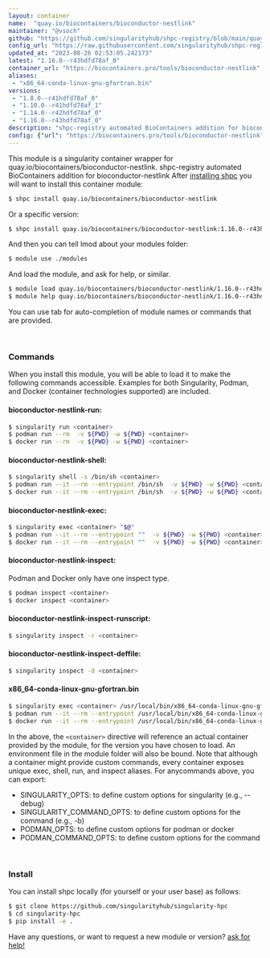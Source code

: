 ```yaml
---
layout: container
name:  "quay.io/biocontainers/bioconductor-nestlink"
maintainer: "@vsoch"
github: "https://github.com/singularityhub/shpc-registry/blob/main/quay.io/biocontainers/bioconductor-nestlink/container.yaml"
config_url: "https://raw.githubusercontent.com/singularityhub/shpc-registry/main/quay.io/biocontainers/bioconductor-nestlink/container.yaml"
updated_at: "2023-08-26 02:53:05.242173"
latest: "1.16.0--r43hdfd78af_0"
container_url: "https://biocontainers.pro/tools/bioconductor-nestlink"
aliases:
 - "x86_64-conda-linux-gnu-gfortran.bin"
versions:
 - "1.8.0--r41hdfd78af_0"
 - "1.10.0--r41hdfd78af_1"
 - "1.14.0--r42hdfd78af_0"
 - "1.16.0--r43hdfd78af_0"
description: "shpc-registry automated BioContainers addition for bioconductor-nestlink"
config: {"url": "https://biocontainers.pro/tools/bioconductor-nestlink", "maintainer": "@vsoch", "description": "shpc-registry automated BioContainers addition for bioconductor-nestlink", "latest": {"1.16.0--r43hdfd78af_0": "sha256:2c390ffb720c9504dd6c2bdf6f419a1e34e2688e883e80b73d6ceb454851718e"}, "tags": {"1.8.0--r41hdfd78af_0": "sha256:2cfa15a73d82a9c7221fb3a5639c249f35befdab4ccc81d8f9a08aec04826093", "1.10.0--r41hdfd78af_1": "sha256:69db6e6a2cdc4651683c2988ac0cba688db3f962ffe8d4de81ec74084158beee", "1.14.0--r42hdfd78af_0": "sha256:25138e51996f1fba81050ebf798ef56721739709b3e6b922cea33275cf9949cc", "1.16.0--r43hdfd78af_0": "sha256:2c390ffb720c9504dd6c2bdf6f419a1e34e2688e883e80b73d6ceb454851718e"}, "docker": "quay.io/biocontainers/bioconductor-nestlink", "aliases": {"x86_64-conda-linux-gnu-gfortran.bin": "/usr/local/bin/x86_64-conda-linux-gnu-gfortran.bin"}}
---
```


This module is a singularity container wrapper for quay.io/biocontainers/bioconductor-nestlink.
shpc-registry automated BioContainers addition for bioconductor-nestlink
After [installing shpc](#install) you will want to install this container module:


```bash
$ shpc install quay.io/biocontainers/bioconductor-nestlink
```

Or a specific version:

```bash
$ shpc install quay.io/biocontainers/bioconductor-nestlink:1.16.0--r43hdfd78af_0
```

And then you can tell lmod about your modules folder:

```bash
$ module use ./modules
```

And load the module, and ask for help, or similar.

```bash
$ module load quay.io/biocontainers/bioconductor-nestlink/1.16.0--r43hdfd78af_0
$ module help quay.io/biocontainers/bioconductor-nestlink/1.16.0--r43hdfd78af_0
```

You can use tab for auto-completion of module names or commands that are provided.

<br>

### Commands

When you install this module, you will be able to load it to make the following commands accessible.
Examples for both Singularity, Podman, and Docker (container technologies supported) are included.

#### bioconductor-nestlink-run:

```bash
$ singularity run <container>
$ podman run --rm  -v ${PWD} -w ${PWD} <container>
$ docker run --rm  -v ${PWD} -w ${PWD} <container>
```

#### bioconductor-nestlink-shell:

```bash
$ singularity shell -s /bin/sh <container>
$ podman run --it --rm --entrypoint /bin/sh  -v ${PWD} -w ${PWD} <container>
$ docker run --it --rm --entrypoint /bin/sh  -v ${PWD} -w ${PWD} <container>
```

#### bioconductor-nestlink-exec:

```bash
$ singularity exec <container> "$@"
$ podman run --it --rm --entrypoint ""  -v ${PWD} -w ${PWD} <container> "$@"
$ docker run --it --rm --entrypoint ""  -v ${PWD} -w ${PWD} <container> "$@"
```

#### bioconductor-nestlink-inspect:

Podman and Docker only have one inspect type.

```bash
$ podman inspect <container>
$ docker inspect <container>
```

#### bioconductor-nestlink-inspect-runscript:

```bash
$ singularity inspect -r <container>
```

#### bioconductor-nestlink-inspect-deffile:

```bash
$ singularity inspect -d <container>
```


#### x86_64-conda-linux-gnu-gfortran.bin

```bash
$ singularity exec <container> /usr/local/bin/x86_64-conda-linux-gnu-gfortran.bin
$ podman run --it --rm --entrypoint /usr/local/bin/x86_64-conda-linux-gnu-gfortran.bin   -v ${PWD} -w ${PWD} <container> -c " $@"
$ docker run --it --rm --entrypoint /usr/local/bin/x86_64-conda-linux-gnu-gfortran.bin   -v ${PWD} -w ${PWD} <container> -c " $@"
```



In the above, the `<container>` directive will reference an actual container provided
by the module, for the version you have chosen to load. An environment file in the
module folder will also be bound. Note that although a container
might provide custom commands, every container exposes unique exec, shell, run, and
inspect aliases. For anycommands above, you can export:

 - SINGULARITY_OPTS: to define custom options for singularity (e.g., --debug)
 - SINGULARITY_COMMAND_OPTS: to define custom options for the command (e.g., -b)
 - PODMAN_OPTS: to define custom options for podman or docker
 - PODMAN_COMMAND_OPTS: to define custom options for the command

<br>

### Install

You can install shpc locally (for yourself or your user base) as follows:

```bash
$ git clone https://github.com/singularityhub/singularity-hpc
$ cd singularity-hpc
$ pip install -e .
```

Have any questions, or want to request a new module or version? [ask for help!](https://github.com/singularityhub/singularity-hpc/issues)